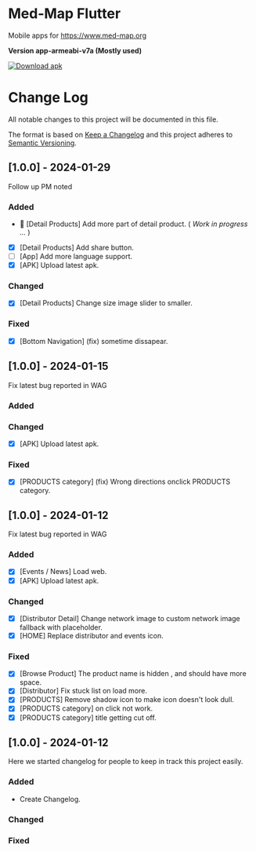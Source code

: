 # Med-Map Flutter

Mobile apps for https://www.med-map.org

<!-- BEGIN LATEST DOWNLOAD BUTTON -->
**Version app-armeabi-v7a (Mostly used)**

[![Download apk](https://custom-icon-badges.demolab.com/badge/-Download-blue?style=for-the-badge&logo=download&logoColor=white "Download apk")](https://raw.githubusercontent.com/CreatorB/flutter-medmap/dev/demo/app-armeabi-v7a-debug.apk)
<!-- END LATEST DOWNLOAD BUTTON -->

# Change Log
All notable changes to this project will be documented in this file.

The format is based on [Keep a Changelog](http://keepachangelog.com/)
and this project adheres to [Semantic Versioning](http://semver.org/).

## [1.0.0] - 2024-01-29

Follow up PM noted

### Added

- :construction: [Detail Products] Add more part of detail product. ( _Work in
    progress ..._ )
- [x] [Detail Products] Add share button.
- [ ] [App] Add more language support.
- [x] [APK] Upload latest apk.

### Changed

- [x] [Detail Products] Change size image slider to smaller.

### Fixed

- [x] [Bottom Navigation] (fix) sometime dissapear.

## [1.0.0] - 2024-01-15

Fix latest bug reported in WAG

### Added

### Changed

- [x] [APK] Upload latest apk.

### Fixed

- [x] [PRODUCTS category] (fix) Wrong directions onclick PRODUCTS category.

## [1.0.0] - 2024-01-12

Fix latest bug reported in WAG

### Added

- [x] [Events / News] Load web.
- [x] [APK] Upload latest apk.

### Changed

- [x] [Distributor Detail] Change network image to custom network image fallback with placeholder.
- [x] [HOME] Replace distributor and events icon.

### Fixed

- [x] [Browse Product] The product name is hidden , and should have more space.
- [x] [Distributor] Fix stuck list on load more.
- [x] [PRODUCTS] Remove shadow icon to make icon doesn't look dull.
- [x] [PRODUCTS category] on click not work.
- [x] [PRODUCTS category] title getting cut off.

## [1.0.0] - 2024-01-12

Here we started changelog for people to keep in track this project easily.

### Added

- Create Changelog.

### Changed

### Fixed
